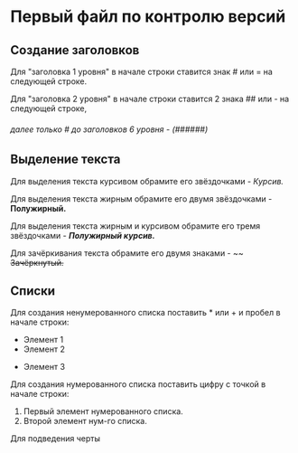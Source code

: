# Первый файл по контролю версий

## Создание заголовков

Для "заголовка 1 уровня" в начале строки ставится знак # или = на следующей строке.

Для "заголовка 2 уровня" в начале строки ставится 2 знака ## или - на следующей строке,

###### далее только # до заголовков 6 уровня - (######)

## Выделение текста

Для выделения текста курсивом обрамите его звёздочками - 
*Курсив.*

Для выделения текста жирным обрамите его двумя звёздочками - **Полужирный.**

Для выделения текста жирным и курсивом обрамите его тремя звёздочками - ***Полужирный курсив.***

Для зачёркивания текста обрамите его двумя знаками - ~~ ~~Зачёркнутый.~~

## Списки
Для создания ненумерованного списка поставить * или + и пробел в начале строки:
* Элемент 1
* Элемент 2
+ Элемент 3

Для создания нумерованного списка поставить цифру с точкой в начале строки:
1. Первый элемент нумерованного списка.
2. Второй элемент нум-го списка. 
 
Для подведения черты 